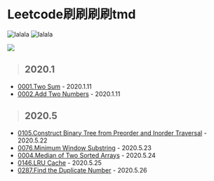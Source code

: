 # Leetcode刷刷刷刷tmd

![lalala](https://img.shields.io/badge/diobrando-leeeeeetcode%EF%BC%81-blue) ![lalala](https://img.shields.io/badge/giao-%E7%89%9B%E4%BB%94%E5%BE%88%E5%BF%99%EF%BC%81%F0%9F%A4%A0-red)

![](http://markdown.diobrando0825.cn/2020-05-22-161942.jpg)

> ## **2020.1**

- [0001.Two Sum](https://github.com/Diobrandokill/leetcode-notes/blob/master/problems/hash/0001.Two%20Sum.md) - 2020.1.11
- [0002.Add Two Numbers](https://github.com/Diobrandokill/leetcode-notes/blob/master/problems/linkedlist/0002.Add%20Two%20Numbers.md) - 2020.1.11

> ## **2020.5**
- [0105.Construct Binary Tree from Preorder and Inorder Traversal](https://github.com/Diobrandokill/leetcode-notes/blob/master/tree/0105.Construct%20Binary%20Tree%20from%20Preorder%20and%20Inorder%20Traversal.md) - 2020.5.22
- [0076.Minimum Window Substring](https://github.com/Diobrandokill/leetcode-notes/blob/master/sliding%20window/0076.Minimum%20Window%20Substring.md) - 2020.5.23
- [0004.Median of Two Sorted Arrays](https://github.com/Diobrandokill/leetcode-notes/blob/master/binary%20search/0004.Median%20of%20Two%20Sorted%20Arrays.md) - 2020.5.24
- [0146.LRU Cache](https://github.com/Diobrandokill/leetcode-notes/blob/master/linked%20list/0146.LRU%20Cache.md) - 2020.5.25
- [0287.Find the Duplicate Number](https://github.com/Diobrandokill/leetcode-notes/blob/master/two%20pointers/0287.%20Find%20the%20Duplicate%20Number.md/) - 2020.5.26


